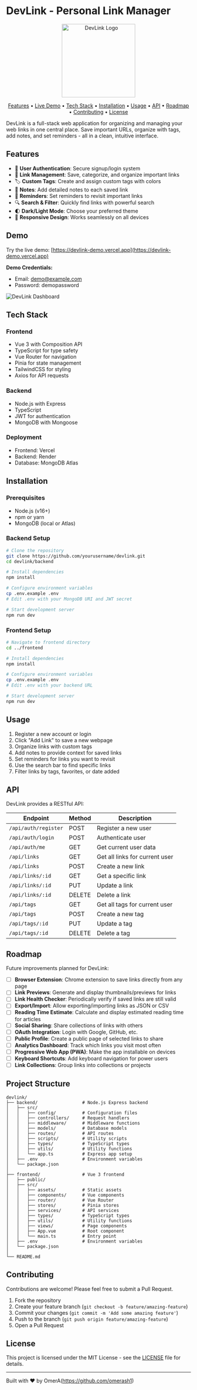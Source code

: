 # DevLink - Personal Link Manager

<p align="center">
  <img src="frontend/public/logo.png" alt="DevLink Logo" width="200"/>
</p>

<p align="center">
  <a href="#features">Features</a> •
  <a href="#demo">Live Demo</a> •
  <a href="#tech-stack">Tech Stack</a> •
  <a href="#installation">Installation</a> •
  <a href="#usage">Usage</a> •
  <a href="#api">API</a> •
  <a href="#roadmap">Roadmap</a> •
  <a href="#contributing">Contributing</a> •
  <a href="#license">License</a>
</p>

DevLink is a full-stack web application for organizing and managing your web links in one central place. Save important URLs, organize with tags, add notes, and set reminders - all in a clean, intuitive interface.

## Features

- 🔐 **User Authentication**: Secure signup/login system
- 🔗 **Link Management**: Save, categorize, and organize important links
- 🏷️ **Custom Tags**: Create and assign custom tags with colors
- 📝 **Notes**: Add detailed notes to each saved link
- 🔔 **Reminders**: Set reminders to revisit important links
- 🔍 **Search & Filter**: Quickly find links with powerful search
- 🌓 **Dark/Light Mode**: Choose your preferred theme
- 📱 **Responsive Design**: Works seamlessly on all devices

## Demo

Try the live demo: [https://devlink-demo.vercel.app](https://devlink-demo.vercel.app)

**Demo Credentials:**
- Email: demo@example.com
- Password: demopassword

![DevLink Dashboard](screenshots/dashboard.png)

## Tech Stack

### Frontend
- Vue 3 with Composition API
- TypeScript for type safety
- Vue Router for navigation
- Pinia for state management
- TailwindCSS for styling
- Axios for API requests

### Backend
- Node.js with Express
- TypeScript
- JWT for authentication
- MongoDB with Mongoose

### Deployment
- Frontend: Vercel
- Backend: Render
- Database: MongoDB Atlas

## Installation

### Prerequisites
- Node.js (v16+)
- npm or yarn
- MongoDB (local or Atlas)

### Backend Setup
```bash
# Clone the repository
git clone https://github.com/yourusername/devlink.git
cd devlink/backend

# Install dependencies
npm install

# Configure environment variables
cp .env.example .env
# Edit .env with your MongoDB URI and JWT secret

# Start development server
npm run dev
```

### Frontend Setup
```bash
# Navigate to frontend directory
cd ../frontend

# Install dependencies
npm install

# Configure environment variables
cp .env.example .env
# Edit .env with your backend URL

# Start development server
npm run dev
```

## Usage

1. Register a new account or login
2. Click "Add Link" to save a new webpage
3. Organize links with custom tags
4. Add notes to provide context for saved links
5. Set reminders for links you want to revisit
6. Use the search bar to find specific links
7. Filter links by tags, favorites, or date added

## API

DevLink provides a RESTful API:

| Endpoint | Method | Description |
|----------|--------|-------------|
| `/api/auth/register` | POST | Register a new user |
| `/api/auth/login` | POST | Authenticate user |
| `/api/auth/me` | GET | Get current user data |
| `/api/links` | GET | Get all links for current user |
| `/api/links` | POST | Create a new link |
| `/api/links/:id` | GET | Get a specific link |
| `/api/links/:id` | PUT | Update a link |
| `/api/links/:id` | DELETE | Delete a link |
| `/api/tags` | GET | Get all tags for current user |
| `/api/tags` | POST | Create a new tag |
| `/api/tags/:id` | PUT | Update a tag |
| `/api/tags/:id` | DELETE | Delete a tag |

## Roadmap

Future improvements planned for DevLink:

- [ ] **Browser Extension**: Chrome extension to save links directly from any page
- [ ] **Link Previews**: Generate and display thumbnails/previews for links
- [ ] **Link Health Checker**: Periodically verify if saved links are still valid
- [ ] **Export/Import**: Allow exporting/importing links as JSON or CSV
- [ ] **Reading Time Estimate**: Calculate and display estimated reading time for articles
- [ ] **Social Sharing**: Share collections of links with others
- [ ] **OAuth Integration**: Login with Google, GitHub, etc.
- [ ] **Public Profile**: Create a public page of selected links to share
- [ ] **Analytics Dashboard**: Track which links you visit most often
- [ ] **Progressive Web App (PWA)**: Make the app installable on devices
- [ ] **Keyboard Shortcuts**: Add keyboard navigation for power users
- [ ] **Link Collections**: Group links into collections or projects

## Project Structure

```
devlink/
├── backend/                 # Node.js Express backend
│   ├── src/
│   │   ├── config/          # Configuration files
│   │   ├── controllers/     # Request handlers
│   │   ├── middleware/      # Middleware functions
│   │   ├── models/          # Database models
│   │   ├── routes/          # API routes
│   │   ├── scripts/         # Utility scripts
│   │   ├── types/           # TypeScript types
│   │   ├── utils/           # Utility functions
│   │   └── app.ts           # Express app setup
│   ├── .env                 # Environment variables
│   └── package.json
│
├── frontend/                # Vue 3 frontend
│   ├── public/
│   ├── src/
│   │   ├── assets/          # Static assets
│   │   ├── components/      # Vue components
│   │   ├── router/          # Vue Router
│   │   ├── stores/          # Pinia stores
│   │   ├── services/        # API services
│   │   ├── types/           # TypeScript types
│   │   ├── utils/           # Utility functions
│   │   ├── views/           # Page components
│   │   ├── App.vue          # Root component
│   │   └── main.ts          # Entry point
│   ├── .env                 # Environment variables
│   └── package.json
│
└── README.md
```

## Contributing

Contributions are welcome! Please feel free to submit a Pull Request.

1. Fork the repository
2. Create your feature branch (`git checkout -b feature/amazing-feature`)
3. Commit your changes (`git commit -m 'Add some amazing feature'`)
4. Push to the branch (`git push origin feature/amazing-feature`)
5. Open a Pull Request

## License

This project is licensed under the MIT License - see the [LICENSE](LICENSE) file for details.

---

Built with ❤️ by OmerA(https://github.com/omerash1)